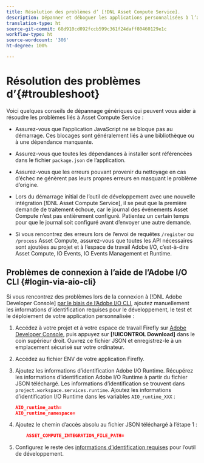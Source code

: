 ```yaml
---
title: Résolution des problèmes d’ [!DNL Asset Compute Service].
description: Dépanner et déboguer les applications personnalisées à l’aide d’ [!DNL Asset Compute Service].
translation-type: ht
source-git-commit: 68d910cd092fccb599c361f24daff80460129e1c
workflow-type: ht
source-wordcount: '306'
ht-degree: 100%

---
```



# Résolution des problèmes d’{#troubleshoot}

Voici quelques conseils de dépannage génériques qui peuvent vous aider à résoudre les problèmes liés à Asset Compute Service :

* Assurez-vous que l’application JavaScript ne se bloque pas au démarrage. Ces blocages sont généralement liés à une bibliothèque ou à une dépendance manquante.
* Assurez-vous que toutes les dépendances à installer sont référencées dans le fichier `package.json` de l’application.
* Assurez-vous que les erreurs pouvant provenir du nettoyage en cas d’échec ne génèrent pas leurs propres erreurs en masquant le problème d’origine.

* Lors du démarrage initial de l’outil de développement avec une nouvelle intégration [!DNL Asset Compute Service], il se peut que la première demande de traitement échoue, car le journal des événements Asset Compute n’est pas entièrement configuré. Patientez un certain temps pour que le journal soit configuré avant d’envoyer une autre demande.
* Si vous rencontrez des erreurs lors de l’envoi de requêtes `/register` ou `/process` Asset Compute, assurez-vous que toutes les API nécessaires sont ajoutées au projet et à l’espace de travail Adobe I/O, c’est-à-dire Asset Compute, IO Events, IO Events Management et Runtime.

## Problèmes de connexion à l’aide de l’Adobe I/O CLI {#login-via-aio-cli}

Si vous rencontrez des problèmes lors de la connexion à [!DNL Adobe Developer Console] [par le biais de l’Adobe I/O CLI](https://github.com/AdobeDocs/project-firefly/blob/master/getting_started/first_app.md#3-signing-in-from-cli), ajoutez manuellement les informations d’identification requises pour le développement, le test et le déploiement de votre application personnalisée :

1. Accédez à votre projet et à votre espace de travail Firefly sur [Adobe Developer Console](https://console.adobe.io/), puis appuyez sur **[!UICONTROL Download]** dans le coin supérieur droit. Ouvrez ce fichier JSON et enregistrez-le à un emplacement sécurisé sur votre ordinateur.

1. Accédez au fichier ENV de votre application Firefly.

1. Ajoutez les informations d’identification Adobe I/O Runtime. Récupérez les informations d’identification Adobe I/O Runtime à partir du fichier JSON téléchargé. Les informations d’identification se trouvent dans `project.workspace.services.runtime`. Ajoutez les informations d’identification I/O Runtime dans les variables `AIO_runtime_XXX` :

   ```json
   AIO_runtime_auth=
   AIO_runtime_namespace=
   ```

1. Ajoutez le chemin d’accès absolu au fichier JSON téléchargé à l’étape 1 :

   ```json
       ASSET_COMPUTE_INTEGRATION_FILE_PATH=
   ```

1. Configurez le reste des [informations d’identification requises](develop-custom-application.md) pour l’outil de développement.

<!-- TBD for later:
Add any best practices for developers in this section:
* Any items to take care of when creating projects.
* Any naming conventions, reserved keywords, etc.?
* Any terms that can become a source of confusion later based on our OOTB naming.

* If required, add limitations for custom applications and spin those off as best practices.
* Do NOT borrow any content from https://git.corp.adobe.com/nui/nui/blob/master/doc/worker_api.md. It is outdated and irrelevant for 3rd party custom applications.
-->
